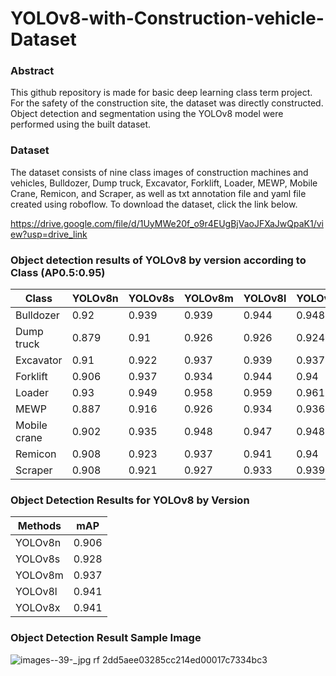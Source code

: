 # YOLOv8-with-Construction-vehicle-Dataset

### Abstract
This github repository is made for basic deep learning class term project. For the safety of the construction site, the dataset was directly constructed. Object detection and segmentation using the YOLOv8 model were performed using the built dataset.


### Dataset
The dataset consists of nine class images of construction machines and vehicles, Bulldozer, Dump truck, Excavator, Forklift, Loader, MEWP, Mobile Crane, Remicon, and Scraper, as well as txt annotation file and yaml file created using roboflow. To download the dataset, click the link below.

https://drive.google.com/file/d/1UyMWe20f_o9r4EUgBjVaoJFXaJwQpaK1/view?usp=drive_link

### Object detection results of YOLOv8 by version according to Class (AP0.5:0.95)
|Class|YOLOv8n|YOLOv8s|YOLOv8m|YOLOv8l|YOLOv8x|
|------|------|------|------|------|------|
|Bulldozer|0.92|0.939|0.939|0.944|0.948|
|Dump truck|0.879|0.91|0.926|0.926|0.924|
|Excavator|0.91|0.922|0.937|0.939|0.937|
|Forklift|0.906|0.937|0.934|0.944|0.94|
|Loader|0.93|0.949|0.958|0.959|0.961|
|MEWP|0.887|0.916|0.926|0.934|0.936|
|Mobile crane|0.902|0.935|0.948|0.947|0.948|
|Remicon|0.908|0.923|0.937|0.941|0.94|
|Scraper|0.908|0.921|0.927|0.933|0.939|

### Object Detection Results for YOLOv8 by Version
|Methods|mAP|
|------|------|
|YOLOv8n|0.906|
|YOLOv8s|0.928|
|YOLOv8m|0.937|
|YOLOv8l|0.941|
|YOLOv8x|0.941|

### Object Detection Result Sample Image
![images--39-_jpg rf 2dd5aee03285cc214ed00017c7334bc3](https://github.com/WannaBe-Stark/YOLOv8-with-Construction-vehicle-Dataset/assets/110301841/c85109f1-6e36-43e3-996a-0d86738031e5)


